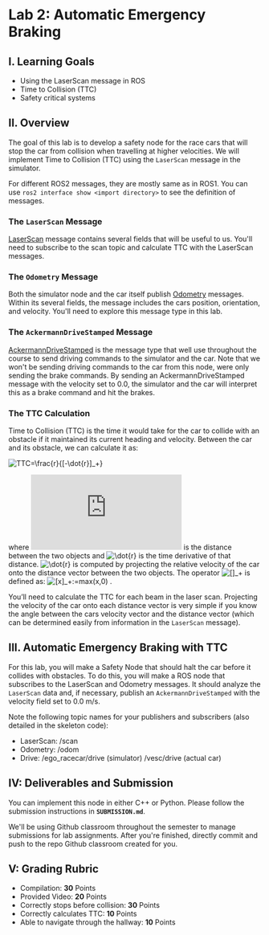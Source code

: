 # Lab 2: Automatic Emergency Braking

## I. Learning Goals

- Using the LaserScan message in ROS
- Time to Collision (TTC)
- Safety critical systems

## II. Overview

The goal of this lab is to develop a safety node for the race cars that will stop the car from
collision when travelling at higher velocities. We will implement Time to Collision (TTC) using
the `LaserScan` message in the simulator.

For different ROS2 messages, they are mostly same as in ROS1. You can use `ros2 interface show <import directory>` to see the definition of messages.

### The `LaserScan` Message

[LaserScan](http://docs.ros.org/en/noetic/api/sensor_msgs/html/msg/LaserScan.html) message contains several fields that will be useful to us. You'll need to subscribe to the scan topic and calculate TTC with the LaserScan messages.

### The `Odometry` Message

Both the simulator node and the car itself publish [Odometry](http://docs.ros.org/en/noetic/api/nav_msgs/html/msg/Odometry.html) messages. Within its several fields, the message includes the cars position, orientation, and velocity. You'll need to explore this message type in this lab.

### The `AckermannDriveStamped` Message

[AckermannDriveStamped](http://docs.ros.org/en/jade/api/ackermann_msgs/html/msg/AckermannDriveStamped.html) is the message type that well use throughout the course to send driving commands to the simulator and the car. Note that we won't be sending driving commands to the car from this node, were only sending the brake commands. By sending an AckermannDriveStamped message with the velocity set to 0.0, the simulator and the car will interpret this as a brake command and hit the brakes.

### The TTC Calculation

Time to Collision (TTC) is the time it would take for the car to collide with an obstacle if it maintained its current heading and velocity. Between the car and its obstacle, we can calculate it as:

![TTC=\frac{r}{[-\dot{r}]_+}](https://latex.codecogs.com/svg.latex?TTC=\frac{r}{[-\dot{r}]_+}) 

where ![r](https://latex.codecogs.com/svg.latex?r) 
is the distance between the two objects and 
![\dot{r}](https://latex.codecogs.com/svg.latex?\dot{r}) is the time derivative of that distance. 
![\dot{r}](https://latex.codecogs.com/svg.latex?\dot{r}) is computed by projecting the relative velocity of the car onto the distance vector between the two objects. The operator 
![[]_+](https://latex.codecogs.com/svg.latex?[]_+) is defined as: 
![[x]_+:=max(x,0)](https://latex.codecogs.com/svg.latex?[x]_+:=max(x,0))
.

You’ll need to calculate the TTC for each beam in the laser scan. Projecting the velocity of the car onto each distance vector is very simple if you know the angle between the cars velocity vector and the distance vector (which can be determined easily from information in the `LaserScan` message).

## III. Automatic Emergency Braking with TTC

For this lab, you will make a Safety Node that should halt the car before it collides with obstacles.
To do this, you will make a ROS node that subscribes to the LaserScan and Odometry messages.
It should analyze the `LaserScan` data and, if necessary, publish an `AckermannDriveStamped` with the velocity field set to 0.0 m/s.

Note the following topic names for your publishers and subscribers (also detailed in the skeleton
code):

- LaserScan: /scan
- Odometry: /odom
- Drive: /ego_racecar/drive (simulator) /vesc/drive (actual car)

## IV: Deliverables and Submission
You can implement this node in either C++ or Python. Please follow the submission instructions in **`SUBMISSION.md`**.

We'll be using Github classroom throughout the semester to manage submissions for lab assignments. After you're finished, directly commit and push to the repo Github classroom created for you.

## V: Grading Rubric
- Compilation: **30** Points
- Provided Video: **20** Points
- Correctly stops before collision: **30** Points
- Correctly calculates TTC: **10** Points
- Able to navigate through the hallway: **10** Points

